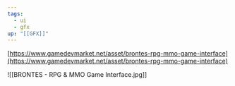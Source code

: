 ```yaml
---
tags:
  - ui
  - gfx
up: "[[GFX]]"
---
```

[https://www.gamedevmarket.net/asset/brontes-rpg-mmo-game-interface](https://www.gamedevmarket.net/asset/brontes-rpg-mmo-game-interface)

![[BRONTES - RPG & MMO Game Interface.jpg]]
